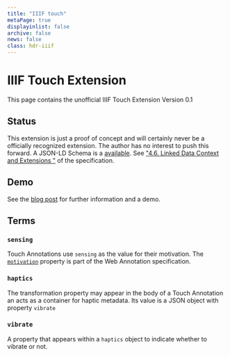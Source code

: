```yaml
---
title: "IIIF touch"
metaPage: true
displayinlist: false
archive: false
news: false
class: hdr-iiif
---
```


# IIIF Touch Extension

This page contains the unofficial IIIF Touch Extension Version 0.1

## Status

This extension is just a proof of concept and will certainly never be a officially recognized extension. The author has no interest to push this forward. A JSON-LD Schema is a [available](./context.json). See ["4.6. Linked Data Context and Extensions
"](https://iiif.io/api/presentation/3.0/#46-linked-data-context-and-extensions) of the specification.

## Demo

See the [blog post](https://christianmahnke.de/post/haptic-feedback/) for further information and a demo.

## Terms

### `sensing`
Touch Annotations use `sensing` as the value for their motivation. The [`motivation`](https://www.w3.org/TR/annotation-model/#motivation-and-purpose) property is part of the Web Annotation specification.


### `haptics`
The transformation property may appear in the body of a Touch Annotation an acts as a container for haptic metadata. Its value is a JSON object with property `vibrate`


### `vibrate`

A property that appears within a `haptics` object to indicate whether to vibrate or not.
